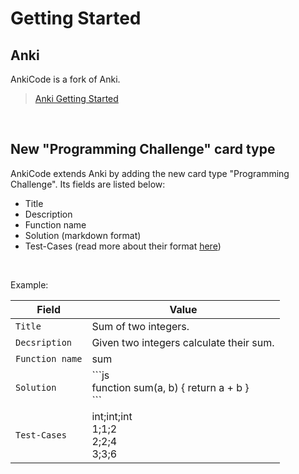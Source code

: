 # Getting Started

## Anki
AnkiCode is a fork of Anki.
>[Anki Getting Started](https://docs.ankiweb.net/getting-started.html)
<br>


## New "Programming Challenge" card type
AnkiCode extends Anki by adding the new card type "Programming Challenge". Its fields are listed below:

- Title
- Description
- Function name
- Solution (markdown format)
- Test-Cases (read more about their format [here](http://www.google.com))

<br>

Example:


| Field          | Value                                                      |
| -------------- | ---------------------------------------------------------- | 
| `Title`        | Sum of two integers.                                       |
| `Decsription`  | Given two integers calculate their sum.                    |
| `Function name`| sum                                                        |
| `Solution`     | \`\`\`js<br>function sum(a, b) { return a + b }<br>\`\`\`  |
| `Test-Cases`   | int;int;int<br>1;1;2<br>2;2;4<br>3;3;6                     |

